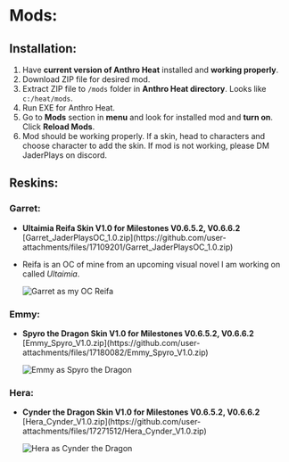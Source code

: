 <h1>Mods:</h1>
<h2>Installation:</h2>
<ol>
  <li>Have <b>current version of Anthro Heat</b> installed and <b>working properly</b>.</li>
  <li>Download ZIP file for desired mod.</li>
  <li>Extract ZIP file to <code>/mods</code> folder in <b>Anthro Heat directory</b>. Looks like <code>c:/heat/mods</code>.</li>
  <li>Run EXE for Anthro Heat.</li>
  <li>Go to <b>Mods</b> section in <b>menu</b> and look for installed mod and <b>turn on</b>. Click <b>Reload Mods</b>.</li>
  <li>Mod should be working properly. If a skin, head to characters and choose character to add the skin. If mod is not working, please DM JaderPlays on discord.</li>
</ol>

<h2>Reskins:</h2>
<h3>Garret:</h3>
<ul>
  <li><p><b>Ultaimia Reifa Skin V1.0 for Milestones V0.6.5.2, V0.6.6.2</b> [Garret_JaderPlaysOC_1.0.zip](https://github.com/user-attachments/files/17109201/Garret_JaderPlaysOC_1.0.zip)</p></li>
  <li><p>Reifa is an OC of mine from an upcoming visual novel I am working on called <i>Ultaimia</i>.</p></li>
  <img src="https://github.com/user-attachments/assets/76d1d40f-358a-4c36-bb94-e99d561aedc8" alt="Garret as my OC Reifa">
</ul>

<h3>Emmy:</h3>
<ul>
  <li><p><b>Spyro the Dragon Skin V1.0 for Milestones V0.6.5.2, V0.6.6.2</b> [Emmy_Spyro_V1.0.zip](https://github.com/user-attachments/files/17180082/Emmy_Spyro_V1.0.zip)</p></li>
  <img src="https://github.com/user-attachments/assets/506c888e-e349-413f-a623-cc5d58bb6e9c" alt="Emmy as Spyro the Dragon">
</ul>

<h3>Hera:</h3>
<ul>
  <li><p><b>Cynder the Dragon Skin V1.0 for Milestones V0.6.5.2, V0.6.6.2</b> [Hera_Cynder_V1.0.zip](https://github.com/user-attachments/files/17271512/Hera_Cynder_V1.0.zip)</p></li>
  <img src="https://github.com/user-attachments/assets/c4d7f06a-c38f-43d8-93d2-b88b9304a95f" alt="Hera as Cynder the Dragon">
</ul>

